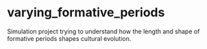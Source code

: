 # varying_formative_periods
Simulation project trying to understand how the length and shape of formative periods shapes cultural evolution. 
